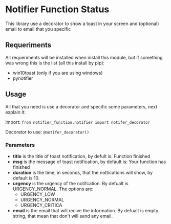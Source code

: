 # Notifier Function Status
This library use a decorator to show a toast in your screen and (optional) email to email that you specific

## Requeriments

All requeriments will be installed when install this module, but if something was wrong this is the list (all this install by pip):

- win10toast (only if you are using windows)
- pynotifier

## Usage

All that you need is use a decorator and specific some parameters, next explain it:

Import: ```from notifier_function.notifier import notifer_decorator```

Decorator to use: ```@notifer_decorator()```

### Parameters

- **title** is the title of toast notification, by defult is: Function finished
- **msg** is the message of toast notification, by default is: Your function has finished
- **duration** is the time, in seconds, that the nottications will show, by default is 10.
- **urgency** is the urgency of the notifcation. By defualt is URGENCY_NORMAL. The options are:
  - URGENCY_LOW
  - URGENCY_NORMAL
  - URGENCY_CRITICA
- **email** is the email that will recive the information. By defualt is empty string, that mean that don't will send any email.